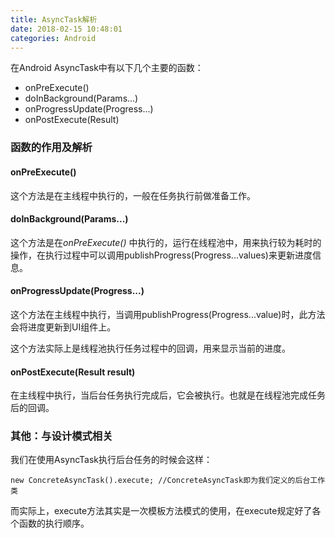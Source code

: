 ```yaml
---
title: AsyncTask解析
date: 2018-02-15 10:48:01
categories: Android
---
```


在Android AsyncTask中有以下几个主要的函数：

* onPreExecute()
* doInBackground(Params...)
* onProgressUpdate(Progress...)
* onPostExecute(Result)

### 函数的作用及解析

#### onPreExecute()

这个方法是在主线程中执行的，一般在任务执行前做准备工作。

#### doInBackground(Params...)

这个方法是在*onPreExecute()* 中执行的，运行在线程池中，用来执行较为耗时的操作，在执行过程中可以调用publishProgress(Progress...values)来更新进度信息。

#### onProgressUpdate(Progress...)

这个方法在主线程中执行，当调用publishProgress(Progress...value)时，此方法会将进度更新到UI组件上。

这个方法实际上是线程池执行任务过程中的回调，用来显示当前的进度。

#### onPostExecute(Result result)

在主线程中执行，当后台任务执行完成后，它会被执行。也就是在线程池完成任务后的回调。

### 其他：与设计模式相关

我们在使用AsyncTask执行后台任务的时候会这样：

```
new ConcreteAsyncTask().execute; //ConcreteAsyncTask即为我们定义的后台工作类
```

而实际上，execute方法其实是一次模板方法模式的使用，在execute规定好了各个函数的执行顺序。

